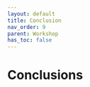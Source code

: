 ```yaml
---
layout: default
title: Conclusion
nav_order: 9
parent: Workshop
has_toc: false
---
```


# Conclusions